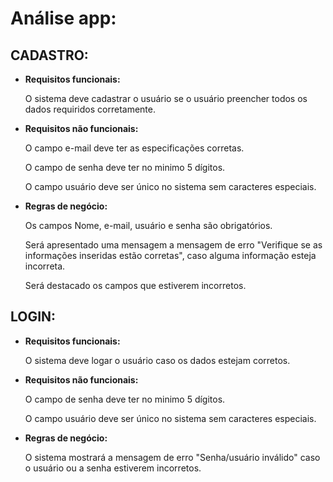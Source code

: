 # Análise app:
<h2> CADASTRO:</h2>

- __Requisitos funcionais:__

	O sistema deve cadastrar o usuário se o usuário preencher todos os dados requiridos corretamente.

- __Requisitos não funcionais:__

	O campo e-mail deve ter as especificações corretas.

	O campo de senha deve ter no minimo 5 dígitos.

	O campo usuário deve ser único no sistema sem caracteres especiais.

- __Regras de negócio:__

	Os campos Nome, e-mail, usuário e senha são obrigatórios.

	Será apresentado uma mensagem a mensagem de erro "Verifique se as informações inseridas estão corretas", caso alguma informação esteja incorreta.

	Será destacado os campos que estiverem incorretos.

## LOGIN:

- __Requisitos funcionais:__

	O sistema deve logar o usuário caso os dados estejam corretos.

- __Requisitos não funcionais:__

	O campo de senha deve ter no minimo 5 dígitos.

	O campo usuário deve ser único no sistema sem caracteres especiais.

- __Regras de negócio:__ 

	O sistema mostrará a mensagem de erro "Senha/usuário inválido" caso o usuário ou a senha estiverem incorretos.
